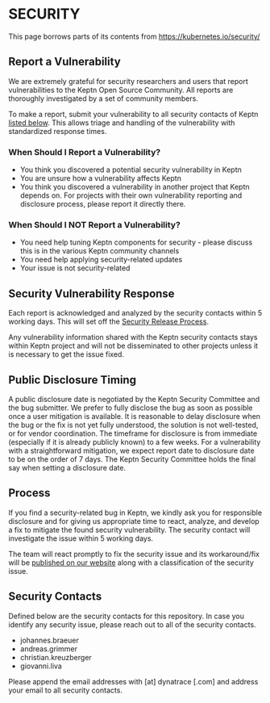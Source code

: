 # SECURITY

This page borrows parts of its contents from https://kubernetes.io/security/

## Report a Vulnerability

We are extremely grateful for security researchers and users that report vulnerabilities to the Keptn Open Source Community. All reports are thoroughly investigated by a set of community members.

To make a report, submit your vulnerability to all security contacts of Keptn [listed below](#security-contacts). This allows triage and handling of the vulnerability with standardized response times.

### When Should I Report a Vulnerability?

- You think you discovered a potential security vulnerability in Keptn
- You are unsure how a vulnerability affects Keptn
- You think you discovered a vulnerability in another project that Keptn depends on. For projects with their own vulnerability reporting and disclosure process, please report it directly there.

### When Should I NOT Report a Vulnerability?

- You need help tuning Keptn components for security - please discuss this is in the various Keptn community channels
- You need help applying security-related updates
- Your issue is not security-related

## Security Vulnerability Response

Each report is acknowledged and analyzed by the security contacts within 5 working days. This will set off the [Security Release Process](#process).

Any vulnerability information shared with the Keptn security contacts stays within Keptn project and will not be disseminated to other projects unless it is necessary to get the issue fixed.

## Public Disclosure Timing

A public disclosure date is negotiated by the Keptn Security Committee and the bug submitter. We prefer to fully disclose the bug as soon as possible once a user mitigation is available. It is reasonable to delay disclosure when the bug or the fix is not yet fully understood, the solution is not well-tested, or for vendor coordination. The timeframe for disclosure is from immediate (especially if it is already publicly known) to a few weeks. For a vulnerability with a straightforward mitigation, we expect report date to disclosure date to be on the order of 7 days. The Keptn Security Committee holds the final say when setting a disclosure date.

## Process

If you find a security-related bug in Keptn, we kindly ask you for responsible disclosure and for giving us appropriate time to react, analyze, and develop a fix to mitigate the found security vulnerability. The security contact will investigate the issue within 5 working days.

The team will react promptly to fix the security issue and its workaround/fix will be [published on our website](https://keptn.sh/docs/news/vulnerability_bulletins/) along with a classification of the security issue.

## Security Contacts

Defined below are the security contacts for this repository. In case you identify any security issue, please reach out to all of the security contacts.

- johannes.braeuer
- andreas.grimmer
- christian.kreuzberger
- giovanni.liva

Please append the email addresses with [at] dynatrace [.com] and address your email to all security contacts.
